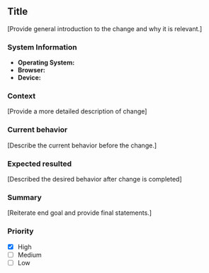 ## Title

[Provide general introduction to the change and why it is relevant.]

### System Information

* **Operating System:**
* **Browser:**
* **Device:**

### Context

[Provide a  more detailed description of change]

### Current behavior

[Describe the current behavior before the change.]

### Expected resulted

[Described the desired behavior after change is completed]

### Summary

[Reiterate end goal and provide final statements.]

### Priority

- [x] High
- [ ] Medium
- [ ] Low
